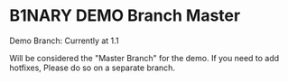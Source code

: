 # B1NARY DEMO Branch Master
Demo Branch: Currently at 1.1

Will be considered the "Master Branch" for the demo. If you need to add hotfixes, Please do so on a separate branch.
